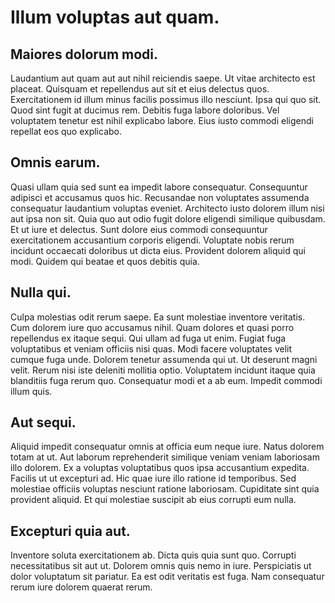 # Illum voluptas aut quam.

## Maiores dolorum modi.
Laudantium aut quam aut aut nihil reiciendis saepe. Ut vitae architecto est placeat. Quisquam et repellendus aut sit et eius delectus quos. Exercitationem id illum minus facilis possimus illo nesciunt. Ipsa qui quo sit. Quod sint fugit at ducimus rem. Debitis fuga labore doloribus. Vel voluptatem tenetur est nihil explicabo labore. Eius iusto commodi eligendi repellat eos quo explicabo.
## Omnis earum.
Quasi ullam quia sed sunt ea impedit labore consequatur. Consequuntur adipisci et accusamus quos hic. Recusandae non voluptates assumenda consequatur laudantium voluptas eveniet. Architecto iusto dolorem illum nisi aut ipsa non sit. Quia quo aut odio fugit dolore eligendi similique quibusdam. Et ut iure et delectus. Sunt dolore eius commodi consequuntur exercitationem accusantium corporis eligendi. Voluptate nobis rerum incidunt occaecati doloribus ut dicta eius. Provident dolorem aliquid qui modi. Quidem qui beatae et quos debitis quia.
## Nulla qui.
Culpa molestias odit rerum saepe. Ea sunt molestiae inventore veritatis. Cum dolorem iure quo accusamus nihil. Quam dolores et quasi porro repellendus ex itaque sequi. Qui ullam ad fuga ut enim. Fugiat fuga voluptatibus et veniam officiis nisi quas. Modi facere voluptates velit cumque fuga unde. Dolorem tenetur assumenda qui ut. Ut deserunt magni velit. Rerum nisi iste deleniti mollitia optio. Voluptatem incidunt itaque quia blanditiis fuga rerum quo. Consequatur modi et a ab eum. Impedit commodi illum quis.
## Aut sequi.
Aliquid impedit consequatur omnis at officia eum neque iure. Natus dolorem totam at ut. Aut laborum reprehenderit similique veniam veniam laboriosam illo dolorem. Ex a voluptas voluptatibus quos ipsa accusantium expedita. Facilis ut ut excepturi ad. Hic quae iure illo ratione id temporibus. Sed molestiae officiis voluptas nesciunt ratione laboriosam. Cupiditate sint quia provident aliquid. Et qui molestiae suscipit ab eius corrupti eum nulla.
## Excepturi quia aut.
Inventore soluta exercitationem ab. Dicta quis quia sunt quo. Corrupti necessitatibus sit aut ut. Dolorem omnis quis nemo in iure. Perspiciatis ut dolor voluptatum sit pariatur. Ea est odit veritatis est fuga. Nam consequatur rerum iure dolorem quaerat rerum.
